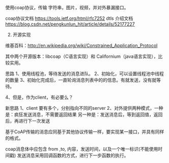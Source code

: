 使用coap协议，传输 字符串，图片，视频，并对外暴漏接口。




coap协议文档
https://tools.ietf.org/html/rfc7252
dtls 介绍文档
https://blog.csdn.net/pengkunlun_hit/article/details/52177227

2. 开源实现

维基百科：http://en.wikipedia.org/wiki/Constrained_Application_Protocol

其中两个开源版本：libcoap（C语言实现）和 Californium（java语言实现），比较实用。

思路
1、使用线程池，等待发送的消息进队。
2、初始化，可以设置线程池中线程的数量
3、初始化完成后，一直轮询消息列表中的的信息。有就发送，没有就等待。

4、但是，作为client，有必要么？



新思路
1、client 要有多个，分别指向不同的server
2、对外提供两种模式，一种是：疯狂发送消息，不需要返回结果
另一种是：发送消息后，等到返回值，返回后，再进行下一次发送


基于CoAP传输的消息应同基于其他协议传输一样，要实现某一接口，并具有同样的格式。

coap消息体中应包含
from ,to, 内容，发送时间，以及一个唯一标识(不能使用时间戳)
发送消息采用回调函数的方式，进行下一步函数的执行。




